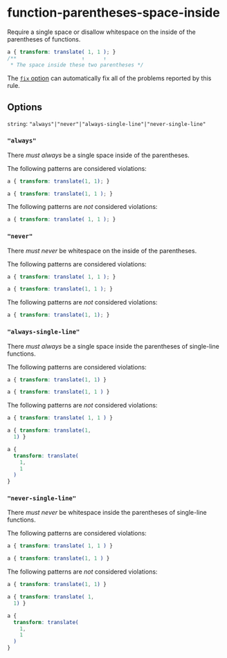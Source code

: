 # function-parentheses-space-inside

Require a single space or disallow whitespace on the inside of the parentheses of functions.

<!-- prettier-ignore -->
```css
a { transform: translate( 1, 1 ); }
/**                     ↑      ↑
 * The space inside these two parentheses */
```

The [`fix` option](../../../docs/user-guide/usage/options.md#fix) can automatically fix all of the problems reported by this rule.

## Options

`string`: `"always"|"never"|"always-single-line"|"never-single-line"`

### `"always"`

There _must always_ be a single space inside of the parentheses.

The following patterns are considered violations:

<!-- prettier-ignore -->
```css
a { transform: translate(1, 1); }
```

<!-- prettier-ignore -->
```css
a { transform: translate(1, 1 ); }
```

The following patterns are _not_ considered violations:

<!-- prettier-ignore -->
```css
a { transform: translate( 1, 1 ); }
```

### `"never"`

There _must never_ be whitespace on the inside of the parentheses.

The following patterns are considered violations:

<!-- prettier-ignore -->
```css
a { transform: translate( 1, 1 ); }
```

<!-- prettier-ignore -->
```css
a { transform: translate(1, 1 ); }
```

The following patterns are _not_ considered violations:

<!-- prettier-ignore -->
```css
a { transform: translate(1, 1); }
```

### `"always-single-line"`

There _must always_ be a single space inside the parentheses of single-line functions.

The following patterns are considered violations:

<!-- prettier-ignore -->
```css
a { transform: translate(1, 1) }
```

<!-- prettier-ignore -->
```css
a { transform: translate(1, 1 ) }
```

The following patterns are _not_ considered violations:

<!-- prettier-ignore -->
```css
a { transform: translate( 1, 1 ) }
```

<!-- prettier-ignore -->
```css
a { transform: translate(1,
  1) }
```

<!-- prettier-ignore -->
```css
a {
  transform: translate(
    1,
    1
  )
}
```

### `"never-single-line"`

There _must never_ be whitespace inside the parentheses of single-line functions.

The following patterns are considered violations:

<!-- prettier-ignore -->
```css
a { transform: translate( 1, 1 ) }
```

<!-- prettier-ignore -->
```css
a { transform: translate(1, 1 ) }
```

The following patterns are _not_ considered violations:

<!-- prettier-ignore -->
```css
a { transform: translate(1, 1) }
```

<!-- prettier-ignore -->
```css
a { transform: translate( 1,
  1) }
```

<!-- prettier-ignore -->
```css
a {
  transform: translate(
    1,
    1
  )
}
```
